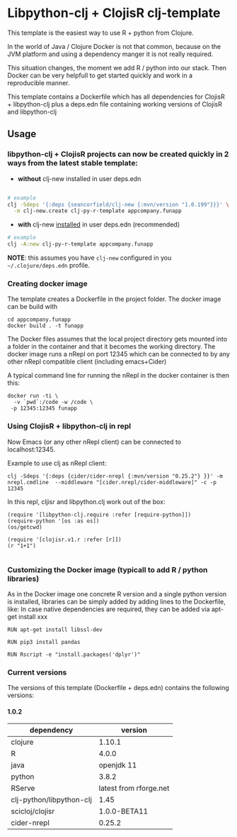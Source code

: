 # Libpython-clj + ClojisR  clj-template

This template is the easiest way to use R + python from Clojure.

In the world of Java / Clojure Docker is not that common, because on the JVM platform and using a dependency manger it is not really required.

This situation changes, the moment we add R / python into our stack.
Then Docker can be very helpfull to get started quickly and work in a reproducible manner.

This template contains a Dockerfile which has all dependencies for ClojisR + libpython-clj plus a deps.edn file containing working versions of ClojisR and libpython-clj




## Usage

### libpython-clj + ClojisR projects can now be created quickly in 2 ways from the latest stable template:


-   **without** clj-new installed in user deps.edn

```bash 

# example
clj -Sdeps '{:deps {seancorfield/clj-new {:mvn/version "1.0.199"}}}' \
  -m clj-new.create clj-py-r-template appcompany.funapp
```

-    **with** clj-new [installed](https://github.com/seancorfield/clj-new) in user deps.edn (recommended)

```bash 
# example
clj -A:new clj-py-r-template appcompany.funapp
```

   **NOTE**: this assumes you have `clj-new` configured in you `~/.clojure/deps.edn`
   profile. 
   
### Creating docker image
The template creates a Dockerfile in the project folder.
The docker image can be build with

```
cd appcompany.funapp
docker build . -t funapp
```

The Docker files assumes that the local project directory gets mounted into a folder in the container and that it becomes the working directory. The docker image runs a nRepl on port 12345 which can be connected to by any other nRepl compatible client (including emacs+Cider)

A typical command line for running the nRepl in the docker container is then this:

```
docker run -ti \
  -v `pwd`:/code -w /code \
 -p 12345:12345 funapp
 ```
 ### Using ClojisR + libpython-clj in repl
 
 
 Now Emacs (or any other nRepl client) can be connected to localhost:12345.
 
 Example to use clj as nRepl client:
 ```
 clj -Sdeps '{:deps {cider/cider-nrepl {:mvn/version "0.25.2"} }}' -m nrepl.cmdline  --middleware "[cider.nrepl/cider-middleware]" -c -p 12345
 ```
 
 
 In this repl, cljisr and libpython.clj work out of the box:
 
 ```
(require '[libpython-clj.require :refer [require-python]])
(require-python '[os :as os])
(os/getcwd)

(require '[clojisr.v1.r :refer [r]])
(r "1+1")
         
 ```

### Customizing the Docker image (typicall to add R / python libraries)

As in the Docker image one concrete R version and a single python version is installed,
libraries can be simply added by adding lines to the Dockerfile, like:
In case native dependencies are required, they can be added via apt-get install xxx
```
RUN apt-get install libssl-dev

RUN pip3 install pandas

RUN Rscript -e "install.packages('dplyr')"

```



### Current versions

The versions of this template (Dockerfile + deps.edn) contains the following versions:

#### 1.0.2

|dependency|version|
|----------|-------|
| clojure | 1.10.1|
|R         | 4.0.0 |
|java |  openjdk 11|
| python| 3.8.2|
| RServe| latest from rforge.net|
|clj-python/libpython-clj| 1.45|
|scicloj/clojisr |1.0.0-BETA11|
|cider-nrepl | 0.25.2|


